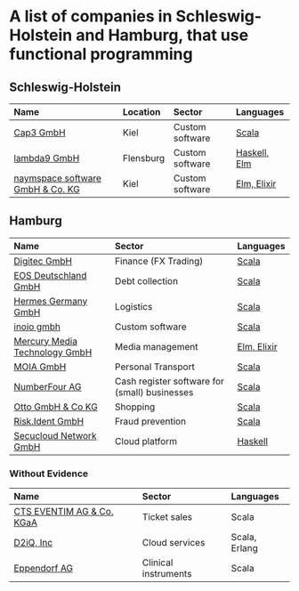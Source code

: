 # A list of companies in Schleswig-Holstein and Hamburg, that use functional programming

## Schleswig-Holstein

| Name | Location | Sector | Languages |
| :--- | :------- | :----- | :-------- |
| [Cap3 GmbH](https://www.cap3.de) | Kiel | Custom software | [Scala](https://www.cap3.de/projekte/panel-app) |
| [lambda9 GmbH](https://www.lambda9.de) | Flensburg | Custom software | [Haskell, Elm](https://lambda9.de/software/technologien) |
| [naymspace software GmbH & Co. KG](https://www.naymspace.de) | Kiel | Custom software | [Elm, Elixir](https://www.naymspace.de/software/) |

## Hamburg

| Name | Sector | Languages |
| :--- | :----- | :-------- |
| [Digitec GmbH](https://digitec.de)| Finance (FX Trading) | [Scala](https://digitec.de/wp-content/uploads/2019/04/Software-Engineer-Scala-Englisch-Deutsch.pdf)|
| [EOS Deutschland GmbH](https://eos-deutschland.de/) | Debt collection | [Scala](https://www.stepstone.de/stellenangebote--Senior-Java-Developer-m-w-d-Hamburg-EOS-Technology-Solutions-GmbH--5761712-inline.html) |
| [Hermes Germany GmbH](https://www.hermesworld.com/) | Logistics | [Scala](https://job.otto.de/otto/or_publication/default/html/03027677) |
| [inoio gmbh](https://inoio.de) | Custom software | [Scala](https://inoio.de/work/) |
| [Mercury Media Technology GmbH](https://getmercury.io) | Media management | [Elm, Elixir](https://getmercury.softgarden.io/job/5605642/Full-stack-Web-Developer?jobDbPVId=15333372&l=en) |
| [MOIA GmbH](https://www.moia.io) | Personal Transport | [Scala](https://www.moia.io/en/jobs) |
| [NumberFour AG](https://www.enfore.com) | Cash register software for (small) businesses | [Scala](https://boards.greenhouse.io/enforeag/jobs/4293330002) |
| [Otto GmbH & Co KG](https://www.otto.de) | Shopping | [Scala](https://www.stepstone.de/stellenangebote--Data-Architect-w-m-divers-in-der-Otto-Group-data-works-Hamburg-Otto-Group--5686552-inline.html?suid=d9c2ddd7-fc6d-4bc1-8821-daf6fa74443f&rltr=17_17_25_crl_m_0_0_0&cs=true) |
| [Risk.Ident GmbH](https://riskident.com/de/) | Fraud prevention | [Scala](https://riskident-jobs.personio.de/job/82369) |
| [Secucloud Network GmbH](https://www.secucloud.com) | Cloud platform | [Haskell](https://www.secucloud.com/files/carreer/en/20181216_Developer_Senior_EN.pdf) |

### Without Evidence

| Name | Sector | Languages |
| :--- | :----- | :-------- |
| [CTS EVENTIM AG & Co. KGaA](https://www.eventim.de/city/hamburg-7/) | Ticket sales | Scala |
| [D2iQ, Inc](https://d2iq.com) | Cloud services | Scala, Erlang | 
| [Eppendorf AG](https://www.eppendorf.com/OC-en/) | Clinical instruments | Scala |
